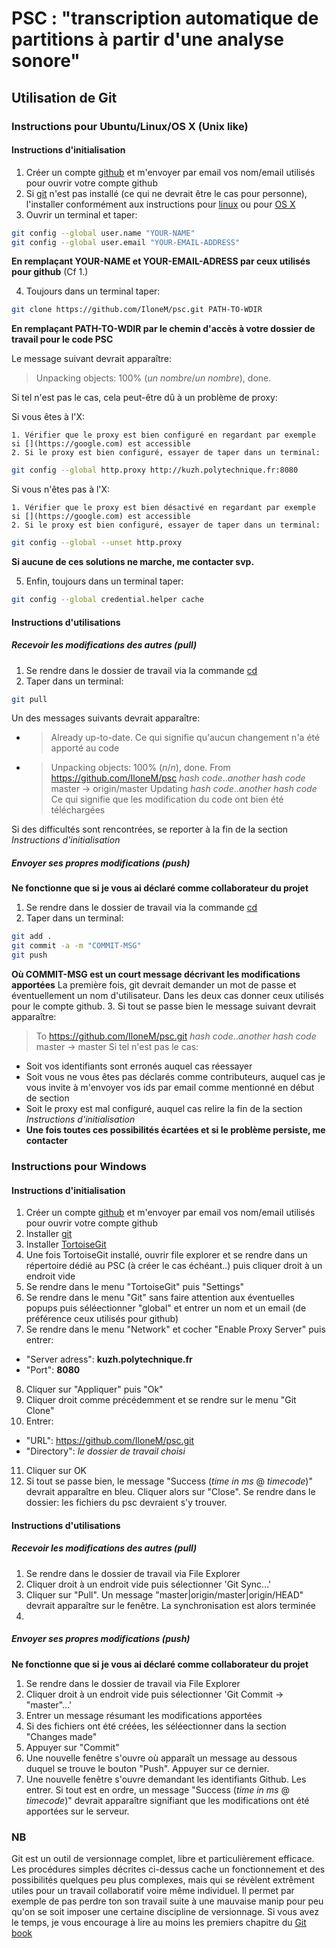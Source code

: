 # PSC : "transcription automatique de partitions à partir d'une analyse sonore"

## Utilisation de Git

### Instructions pour Ubuntu/Linux/OS X (Unix like)

#### Instructions d'initialisation

1.  Créer un compte [github](https://github.com/) et m'envoyer par email vos nom/email utilisés pour ouvrir votre compte github
2.	Si [git](http://git-scm.com/) n'est pas installé (ce qui ne devrait être le cas pour personne), l'installer conformément aux instructions pour [linux](https://git-scm.com/download/linux) ou pour [OS X](https://git-scm.com/download/mac)
3.	Ouvrir un terminal et taper:
```bash
git config --global user.name "YOUR-NAME"
git config --global user.email "YOUR-EMAIL-ADDRESS"
```
**En remplaçant YOUR-NAME et YOUR-EMAIL-ADRESS par ceux utilisés pour github** (Cf 1.)

4. Toujours dans un terminal taper:
```bash
git clone https://github.com/IloneM/psc.git PATH-TO-WDIR
```
**En remplaçant PATH-TO-WDIR par le chemin d'accès à votre dossier de travail pour le code PSC**

Le message suivant devrait apparaître:
> Unpacking objects: 100% (*un nombre*/*un nombre*), done.

Si tel n'est pas le cas, cela peut-être dû à un problème de proxy:

Si vous êtes à l'X:

	1. Vérifier que le proxy est bien configuré en regardant par exemple si [](https://google.com) est accessible
	2. Si le proxy est bien configuré, essayer de taper dans un terminal:
```bash
git config --global http.proxy http://kuzh.polytechnique.fr:8080
```
Si vous n'êtes pas à l'X:

	1. Vérifier que le proxy est bien désactivé en regardant par exemple si [](https://google.com) est accessible
	2. Si le proxy est bien configuré, essayer de taper dans un terminal:
```bash
git config --global --unset http.proxy
```
**Si aucune de ces solutions ne marche, me contacter svp.**

5. Enfin, toujours dans un terminal taper:
```bash
git config --global credential.helper cache
```


#### Instructions d'utilisations

##### Recevoir les modifications des autres (pull)

1.  Se rendre dans le dossier de travail via la commande [cd](http://linuxcommand.org/lc3_man_pages/cdh.html)
2.  Taper dans un terminal:
```bash
git pull
```
Un des messages suivants devrait apparaître:
*	> Already up-to-date.
Ce qui signifie qu'aucun changement n'a été apporté au code
*	> Unpacking objects: 100% (*n*/*n*), done.
	> From https://github.com/IloneM/psc
	>	*hash code*..*another hash code*  master     -> origin/master
	> Updating *hash code*..*another hash code*
Ce qui signifie que les modification du code ont bien été téléchargées

Si des difficultés sont rencontrées, se reporter à la fin de la section *Instructions d'initialisation*

##### Envoyer ses propres modifications (push)

**Ne fonctionne que si je vous ai déclaré comme collaborateur du projet**

1.  Se rendre dans le dossier de travail via la commande [cd](http://linuxcommand.org/lc3_man_pages/cdh.html)
2.	Taper dans un terminal:
```bash
git add .
git commit -a -m "COMMIT-MSG"
git push
```
**Où COMMIT-MSG est un court message décrivant les modifications apportées**
La première fois, git devrait demander un mot de passe et éventuellement un nom d'utilisateur. Dans les deux cas donner ceux utilisés pour le compte github.
3. Si tout se passe bien le message suivant devrait apparaître:
> To https://github.com/IloneM/psc.git
>   *hash code*..*another hash code*  master -> master
Si tel n'est pas le cas:
* Soit vos identifiants sont erronés auquel cas réessayer
* Soit vous ne vous êtes pas déclarés comme contributeurs, auquel cas je vous invite à m'envoyer vos ids par email comme mentionné en début de section
* Soit le proxy est mal configuré, auquel cas relire la fin de la section *Instructions d'initialisation*
* **Une fois toutes ces possibilités écartées et si le problème persiste, me contacter**

### Instructions pour Windows

#### Instructions d'initialisation

1.  Créer un compte [github](https://github.com/) et m'envoyer par email vos nom/email utilisés pour ouvrir votre compte github
2. 	Installer [git](http://git-scm.com/)
3.  Installer [TortoiseGit](https://tortoisegit.org/download/)
4.  Une fois TortoiseGit installé, ouvrir file explorer et se rendre dans un répertoire dédié au PSC (à créer le cas échéant..) puis cliquer droit à un endroit vide
5.  Se rendre dans le menu "TortoiseGit" puis "Settings"
6.  Se rendre dans le menu "Git" sans faire attention aux éventuelles popups puis séléectionner "global" et entrer un nom et un email (de préférence ceux utilisés pour github)
7.  Se rendre dans le menu "Network" et cocher "Enable Proxy Server" puis entrer:
  + "Server adress": **kuzh.polytechnique.fr**
  + "Port": **8080**
8. Cliquer sur "Appliquer" puis "Ok"
9. Cliquer droit comme précédemment et se rendre sur le menu "Git Clone"
10. Entrer:
  + "URL": https://github.com/IloneM/psc.git
  + "Directory": *le dossier de travail choisi*
11. Cliquer sur OK
12. Si tout se passe bien, le message "Success (*time in ms* @ *timecode*)" devrait apparaître en bleu. Cliquer alors sur "Close". Se rendre dans le dossier: les fichiers du psc devraient s'y trouver.

#### Instructions d'utilisations

##### Recevoir les modifications des autres (pull)

1.  Se rendre dans le dossier de travail via File Explorer
2.  Cliquer droit à un endroit vide puis sélectionner 'Git Sync...'
3.  Cliquer sur "Pull". Un message "master|origin/master|origin/HEAD" devrait apparaître sur le fenêtre. La synchronisation est alors terminée
4.  

##### Envoyer ses propres modifications (push)

**Ne fonctionne que si je vous ai déclaré comme collaborateur du projet**

1.  Se rendre dans le dossier de travail via File Explorer
2.  Cliquer droit à un endroit vide puis sélectionner 'Git Commit -> "master"...'
3.  Entrer un message résumant les modifications apportées
4.  Si des fichiers ont été créées, les séléectionner dans la section "Changes made"
5.  Appuyer sur "Commit"
6.  Une nouvelle fenêtre s'ouvre où apparaît un message au dessous duquel se trouve le bouton "Push". Appuyer sur ce dernier.
7.  Une nouvelle fenêtre s'ouvre demandant les identifiants Github. Les entrer. Si tout est en ordre, un message "Success (*time in ms* @ *timecode*)" devrait apparaître signifiant que les modifications ont été apportées sur le serveur.

### NB

Git est un outil de versionnage complet, libre et particulièrement efficace. Les procédures simples décrites ci-dessus cache un fonctionnement et des possibilités quelques peu plus complexes, mais qui se révèlent extrêment utiles pour un travail collaboratif voire même individuel. Il permet par exemple de pas perdre ton son travail suite à une mauvaise manip pour peu qu'on se soit imposer une certaine discipline de versionnage. Si vous avez le temps, je vous encourage à lire au moins les premiers chapitre du [Git book](https://git-scm.com/book/en/v2)
